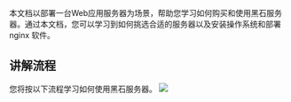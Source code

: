 
本文档以部署一台Web应用服务器为场景，帮助您学习如何购买和使用黑石服务器。通过本文档，您可以学习到如何挑选合适的服务器以及安装操作系统和部署 nginx 软件。

## 讲解流程
您将按以下流程学习如何使用黑石服务器。
![](http://mc.qcloudimg.com/static/img/89ebe2f1d10e0ef613820cb2ddba0c9c/image.png)


